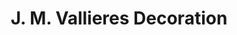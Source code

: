 ---
title: "J. M. Vallieres Decoration"
url: /montreal/j-m-vallieres-decoration/
shop: interior decoration
---